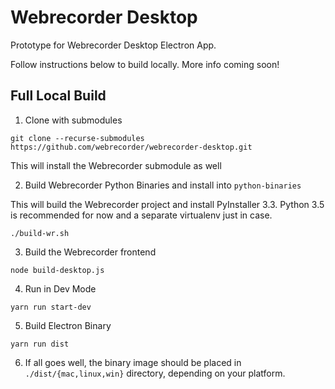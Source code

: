 # Webrecorder Desktop

Prototype for Webrecorder Desktop Electron App.

Follow instructions below to build locally. More info coming soon!


## Full Local Build

1) Clone with submodules

```
git clone --recurse-submodules https://github.com/webrecorder/webrecorder-desktop.git
```

This will install the Webrecorder submodule as well

2) Build Webrecorder Python Binaries and install into `python-binaries`

This will build the Webrecorder project and install PyInstaller 3.3.
Python 3.5 is recommended for now and a separate virtualenv just in case.


```
./build-wr.sh
```

3) Build the Webrecorder frontend

```
node build-desktop.js
```

4) Run in Dev Mode

```
yarn run start-dev
```

5) Build Electron Binary


```
yarn run dist
```

6) If all goes well, the binary image should be placed in ``./dist/{mac,linux,win}`` directory, depending on your platform.


